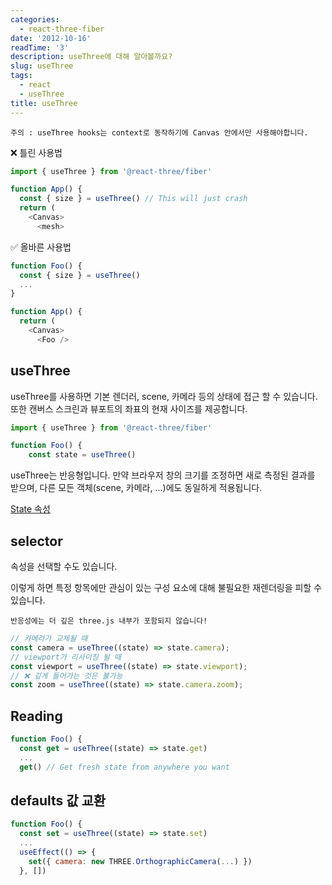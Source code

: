 ```yaml
---
categories:
  - react-three-fiber
date: '2012-10-16'
readTime: '3'
description: useThree에 대해 알아볼까요?
slug: useThree
tags:
  - react
  - useThree
title: useThree
---
```


`주의 : useThree hooks는 context로 동작하기에 Canvas 안에서만 사용해야합니다.`

❌ 틀린 사용법

```javascript
import { useThree } from '@react-three/fiber'

function App() {
  const { size } = useThree() // This will just crash
  return (
    <Canvas>
      <mesh>
```

✅ 올바른 사용법

```javascript
function Foo() {
  const { size } = useThree()
  ...
}

function App() {
  return (
    <Canvas>
      <Foo />
```

## useThree

useThree를 사용하면 기본 렌더러, scene, 카메라 등의 상태에 접근 할 수 있습니다.
또한 캔버스 스크린과 뷰포트의 좌표의 현재 사이즈를 제공합니다.

```javascript
import { useThree } from '@react-three/fiber'

function Foo() {
    const state = useThree()
```

useThree는 반응형입니다.
만약 브라우저 창의 크기를 조정하면 새로 측정된 결과를 받으며,
다른 모든 객체(scene, 카메라, ...)에도 동일하게 적용됩니다.

[State 속성](https://docs.pmnd.rs/react-three-fiber/api/hooks#state-properties)

## selector

속성을 선택할 수도 있습니다.

이렇게 하면 특정 항목에만 관심이 있는 구성 요소에 대해 불필요한 재렌더링을 피할 수 있습니다.

`반응성에는 더 깊은 three.js 내부가 포함되지 않습니다!`

```javascript
// 카메라가 교체될 때
const camera = useThree((state) => state.camera);
// viewport가 리사이징 될 때
const viewport = useThree((state) => state.viewport);
// ❌ 깊게 들어가는 것은 불가능
const zoom = useThree((state) => state.camera.zoom);
```

## Reading

```javascript
function Foo() {
  const get = useThree((state) => state.get)
  ...
  get() // Get fresh state from anywhere you want
```

## defaults 값 교환

```javascript
function Foo() {
  const set = useThree((state) => state.set)
  ...
  useEffect(() => {
    set({ camera: new THREE.OrthographicCamera(...) })
  }, [])
```
